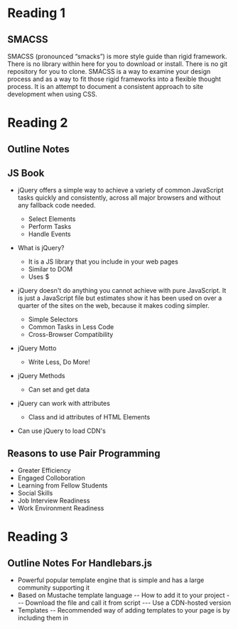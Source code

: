 # Reading 1

## SMACSS

SMACSS (pronounced “smacks”) is more style guide than rigid framework.
There is no library within here for you to download or install. There is no git repository for you to clone.
SMACSS is a way to examine your design process and as a way to fit those rigid frameworks into a flexible thought process.
It is an attempt to document a consistent approach to site development when using CSS.

# Reading 2

## Outline Notes

## JS Book

- jQuery offers a simple way to achieve a variety of common JavaScript tasks quickly and consistently, across all major browsers and without any fallback code needed. 
  - Select Elements
  - Perform Tasks
  - Handle Events
  
- What is jQuery?
  - It is a JS library that you include in your web pages
  - Similar to DOM
  - Uses $
  
- jQuery doesn't do anything you cannot achieve with pure JavaScript. It is just a JavaScript file but estimates show it has been used on over a quarter of the sites on the web, because it makes coding simpler. 
  - Simple Selectors
  - Common Tasks in Less Code
  - Cross-Browser Compatibility
  
- jQuery Motto
  - Write Less, Do More!
  
- jQuery Methods 
  - Can set and get data

- jQuery can work with attributes
  - Class and id attributes of HTML Elements
  
- Can use jQuery to load CDN's

## Reasons to use Pair Programming
- Greater Efficiency
- Engaged Colloboration
- Learning from Fellow Students
- Social Skills
- Job Interview Readiness
- Work Environment Readiness

# Reading 3

## Outline Notes For Handlebars.js

- Powerful popular template engine that is simple and has a large community supporting it
- Based on Mustache template language
-- How to add it to your project
--- Download the file and call it from script
--- Use a CDN-hosted version
- Templates
-- Recommended way of adding templates to your page is by including them in <script> tags
-- Remember the attribute type so JS doesn't try to parse them
- Expressions
-- {{}} will get HTML escaped by handlebars
-- {{{}}} allows you to print raw HTML
- Context
-- use helpers such as:
--- #each
--- #with
-- above helpers allow you to access the properties of iterated objects
- Helpers
-- To call a helper, just use it as an expression {{helpername}}
-- You can pass parameters as well {{helpername 12345}}
-- these are passed as parameters to your helper function
- Block Helpers
-- Like reg. helpers but have an opening and a closing tag
-- To create a block helper, you again use Handlebars.registerHelper()
 

## Outline Notes for Flexbox

Basic Terminology

- Main-axis

- Main-start | Main-end

- Main size

- Cross axis

- Cross-start | Cross-end

- Cross size

Properties for the Parent (Flex Container)

- Display

- Flex-direction

- Flex-wrap

- Flex-flow

- Justify-content

- Align-items

- Align-content

Properties for the Children

- Order

- Flex-grow

- Flex-shrink

- Flex-basis

- Flex

- Align-self
 

## FlexBox Froggy

- Useful CSS playground to practice your CSS skills
 

## Official Handlebars.js Documentation:

https://handlebarsjs.com/


# Reading 4

## Outline:

Learned how water carrots and poison weeds using CSS grid commands
- grid-column-start
- grid-column-end
- grid-row: 3 / 6
- etc.

## Cheatsheet:

### Character Classes
- .	any character except newline
- \w\d\s	word, digit, whitespace
- \W\D\S	not word, digit, whitespace
- [abc]	any of a, b, or c
- [^abc]	not a, b, or c
- [a-g]	character between a & g
### Anchors
- ^abc$	start / end of the string
- \b\B	word, not-word boundary
### Escaped Characters
- \.\*\\	escaped special characters
- \t\n\r	tab, linefeed, carriage return
### Groups and Lookaround
- (abc)	capture group
- \1	backreference to group #1
- (?:abc)	non-capturing group
- (?=abc)	positive lookahead
- (?!abc)	negative lookahead
### Quantifiers and Alternation
- a*a+a?	0 or more, 1 or more, 0 or 1
- a{5}a{2,}	exactly five, two or more
- a{1,3}	between one & three
- a+?a{2,}?	match as few as possible
- ab|cd	match ab or cd

# Reading 5

## Outline

- Uses Ubuntu
- Can view logs
- Used to deploy app
- Essentially a cloud platform that lets companies and people build
  deliver, monitor, and scale applications
- Gets from idea to URL without major infrastructure issues
- Security and operations are what Heroku does well
- Data is at the heart of any app — and Heroku provides a secure, scalable database-as-a-service
- Ecosystems matter - Heroku provides over 175 Add-ons with which to instantly extend applications
- Enterprise level controls lets companies support and manage portfolios of applications
- Seamless Heroku and Salesforce data synchronization makes it easy to build innovative apps that span both   platforms
## Blogs using Heroku
- Can build your own server in under 50 lines of code
- Can incorporate tons of libraries and frameworks
- Use Node.js


# Reading 6

## Outline Notes for Node.JS

- What is Node.js
  - Node.js is a JS runtime built on Chrome's V8 JS engine. It uses an event-driven, non-blocking I/O model 
    that makes it lightweight and efficient 
- Can be downloaded via Node Packet Manager (NPM) or Version Manager
- Excellent ES6 support
  - As you’re only targeting one runtime (a specific version of the V8 engine), this means that you can         write your JavaScript using the latest and most modern syntax
  - It also means that you don’t generally have to worry about compatibility issues, as you would if you       were writing JavaScript that would run in different browsers
- Recommended to download via npm as it is the worlds largest software registry

### What is Node.js used for?
- Help automate the process of developing a modern JS app
- Can be used for anything from bundling JS files and dependencies into static assests, to running test, or   automatic code linting and style checking
- Node.js allows us to run JS on the server

### What Kind of Apps is Node.js Best For?
- Great for building API's 
- Data streaming
- Large file handling

### Advantages of Node.js
- It speaks JSON
- Works well with databases such as MongoDB

### Conclusion
JavaScript is everywhere, and Node is a vast and expansive subject


# Reading 7

## Outline Notes for API's Cont...

### Google API Keys
- Google offers many different services and many require you to sign up for an API in order to access those 
  services, such as a geocoding API, Map API, etc.
- Google is actually really good about monitoring API Keys since they are eventually tied to a live billing 
  account for someone
    - What this means is that if you post your API key in the open on GitHub, within a few hours you will 
      receive an email informing you that Google has found one or more of you API keys unsecured in an
      online environment
      
### Dark Sky API's
- Dark Sky is a weather-based API that is used to help people look up weather all over the world
- With a Dark Sky API you can:
  - Get current weather
  - Minute-by-minute forecasts out to an hour
  - Hour-by-hour and day-by-day forecasts out to seven days
  - Hour-by-hour and day-by-day observations going back decades
  - Severe weather alerts in the US, Canada, European Union member nations, and Israel
  - 2 Types of Weather API's
    - Forecast Request
      - Returns the current weather forecast for the next week
    - Time Machine Request
      - Returns the observesd or forecast weather conditions for a date in the past or future
  - Dark Sky offers a vast collection of meteorological condititons in 39 different languages
  - Pricing
    - The first 1000 API requests you maek everyday are free
    - Every API request over the free daily limit cost $0.0001
  - REQUEST TYPE
    - https://api.darksky.net/forecast/[key]/[latitude],[longitude]
  - For more info go to:  
    https://darksky.net/dev/docs
    
### Yelp API
- Request:
  - GET https://api.yelp.com/v3/businesses/search
  
- Response:
  - {
  "total": 8228,
  "businesses": [
    {
      "rating": 4,
      "price": "$",
      "phone": "+14152520800",
      "id": "E8RJkjfdcwgtyoPMjQ_Olg",
      "alias": "four-barrel-coffee-san-francisco",
      "is_closed": false,
      "categories": [
        {
          "alias": "coffee",
          "title": "Coffee & Tea"
        }
      ],
      "review_count": 1738,
      "name": "Four Barrel Coffee",
      "url": "https://www.yelp.com/biz/four-barrel-coffee-san-francisco",
      "coordinates": {
        "latitude": 37.7670169511878,
        "longitude": -122.42184275
      },
      "image_url": "http://s3-media2.fl.yelpcdn.com/bphoto/MmgtASP3l_t4tPCL1iAsCg/o.jpg",
      "location": {
        "city": "San Francisco",
        "country": "US",
        "address2": "",
        "address3": "",
        "state": "CA",
        "address1": "375 Valencia St",
        "zip_code": "94103"
      },
      "distance": 1604.23,
      "transactions": ["pickup", "delivery"]
    },
    // ...
  ],
  "region": {
    "center": {
      "latitude": 37.767413217936834,
      "longitude": -122.42820739746094
    }
  }
}

For more info on Yelp API's:
https://www.yelp.com/developers/documentation/v3/business_search

### The Movie DB API
- To register for an API key, click the  from within your account settings page. You can also view the       screenshots below for help:

- Click on your avatar or initials in the main navigation ()
- Click the "Settings" link ()
- Click the "API" link in the left sidebar ()
- Click "Create" or "click here" on the API page ()
- Please note that the API registration process is not optimized for mobile devices so you should access     these pages on a desktop computer and browser.

- Before being issued an API key you will have to agree to our terms of use. You can read that .

- A few useful tips...

- The  are useful to get the static lists of data we use throughout the database. You can find things like   the languages, countries, timezones and translations that we use. The configuration method also holds       useful image information.
- Understanding the basics of our authentication is useful.

More info about the Movie DB API:
https://developers.themoviedb.org/3/getting-started/introduction

### Eventful API's
- There are a lot of API Methods but the 2 most common are:
  - Event Search
  - Venue Search
  
  Followed by:
    - Users
    - Images
    - Performers
    - Demand
    - Categories
  
For more info about Eventful API's:
http://api.eventful.com/docs

